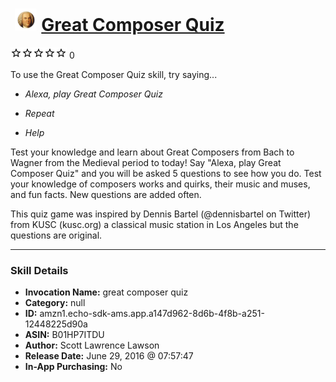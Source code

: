 # &nbsp;<img src="skill_icon" alt="Great Composer Quiz icon" width="36"> [Great Composer Quiz](http://alexa.amazon.com/#skills/amzn1.echo-sdk-ams.app.a147d962-8d6b-4f8b-a251-12448225d90a)
![0 stars](../../images/ic_star_border_black_18dp_1x.png)![0 stars](../../images/ic_star_border_black_18dp_1x.png)![0 stars](../../images/ic_star_border_black_18dp_1x.png)![0 stars](../../images/ic_star_border_black_18dp_1x.png)![0 stars](../../images/ic_star_border_black_18dp_1x.png) 0

To use the Great Composer Quiz skill, try saying...

* *Alexa, play Great Composer Quiz*

* *Repeat*

* *Help*

Test your knowledge and learn about Great Composers from Bach to Wagner from the Medieval period to today! Say "Alexa, play Great Composer Quiz" and you will be asked 5 questions to see how you do. Test your knowledge of composers works and quirks, their music and muses, and fun facts. New questions are added often.

This quiz game was inspired by Dennis Bartel (@dennisbartel on Twitter) from KUSC (kusc.org) a classical music station in Los Angeles but the questions are original.

***

### Skill Details

* **Invocation Name:** great composer quiz
* **Category:** null
* **ID:** amzn1.echo-sdk-ams.app.a147d962-8d6b-4f8b-a251-12448225d90a
* **ASIN:** B01HP7ITDU
* **Author:** Scott Lawrence Lawson
* **Release Date:** June 29, 2016 @ 07:57:47
* **In-App Purchasing:** No

